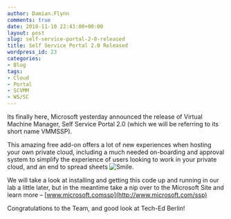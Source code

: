 ```yaml
---
author: Damian.Flynn
comments: true
date: 2010-11-10 22:43:00+00:00
layout: post
slug: self-service-portal-2-0-released
title: Self Service Portal 2.0 Released
wordpress_id: 23
categories:
- Blog
tags:
- Cloud
- Portal
- SCVMM
- WS/SC
---
```


Its finally here, Microsoft yesterday announced the release of Virtual Machine Manager, Self Service Portal 2.0 (which we will be referring to its short name VMMSSP).

This amazing free add-on offers a lot of new experiences when hosting your own private cloud, including a much needed on-boarding and approval system to simplify the experience of users looking to work in your private cloud, and an end to spread sheets ![Smile](/assets/posts/2010/11/wlEmoticon-smile.png).

We will take a look at installing and getting this code up and running in our lab a little later, but in the meantime take a nip over to the Microsoft Site and learn more – [www.microsoft.comssp](http://www.microsoft.com/ssp)

Congratulations to the Team, and good look at Tech-Ed Berlin!
